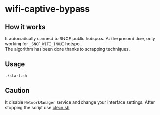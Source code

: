# wifi-captive-bypass

## How it works

It automatically connect to SNCF public hotspots. At the present time, only working for `_SNCF_WIFI_INOUI` hotspot.<br>
The algorithm has been done thanks to scrapping techniques.

## Usage
`./start.sh`

## Caution
It disable `NetworkManager` service and change your interface settings.
After stopping the script use [clean.sh](./clean.sh])